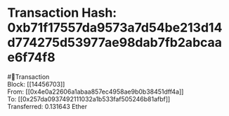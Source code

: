 
Transaction Hash: 0xb71f17557da9573a7d54be213d14d774275d53977ae98dab7fb2abcaae6f74f8
====================================================================================
  
#💸Transaction  
Block: [[14456703]]  
From: [[0x4e0a22606a1abaa857ec4958ae9b0b38451dff4a]]  
To: [[0x257da0937492111032a1b533faf505246b81afbf]]  
Transferred: 0.131643 Ether